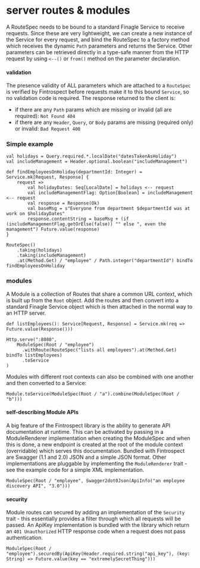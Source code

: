 # server routes & modules
A RouteSpec needs to be bound to a standard Finagle Service to receive requests. Since these are very lightweight, we can create a new 
instance of the Service for every request, and bind the RouteSpec to a factory method which receives the dynamic ```Path``` parameters 
and returns the Service. Other parameters can be retrieved directly in a type-safe manner from the HTTP request by using ```<--()``` or 
```from()``` method on the parameter declaration.

#### validation
The presence validity of ALL parameters which are attached to a ```RouteSpec``` is verified by Fintrospect before requests make it to 
this bound ```Service```, so no validation code is required. The response returned to the client is:

- if there are any ```Path``` params which are missing or invalid (all are required): ```Not Found 404```
- if there are any ```Header```, ```Query```, or ```Body``` params are missing (required only) or invalid: ```Bad Request 400```

### Simple example
```
val holidays = Query.required.*.localDate("datesTakenAsHoliday")
val includeManagement = Header.optional.boolean("includeManagement")

def findEmployeesOnHoliday(departmentId: Integer) = Service.mk[Request, Response] {
    request =>
        val holidayDates: Seq[LocalDate] = holidays <-- request
        val includeManagementFlag: Option[Boolean] = includeManagement <-- request
        val response = Response(Ok)
        val baseMsg = s"Everyone from department $departmentId was at work on $holidayDates"
        response.contentString = baseMsg + (if (includeManagementFlag.getOrElse(false)) "" else ", even the management") Future.value(response)
}

RouteSpec()
    .taking(holidays)
    .taking(includeManagement)
    .at(Method.Get) / "employee" / Path.integer("departmentId") bindTo findEmployeesOnHoliday
```

### modules
A Module is a collection of Routes that share a common URL context, which is built up from the ```Root``` object. Add the routes and 
then convert into a standard Finagle Service object which is then attached in the normal way to an HTTP server.
```
def listEmployees(): Service[Request, Response] = Service.mk(req => Future.value(Response()))

Http.serve(":8080",
    ModuleSpec(Root / "employee")
      .withRoute(RouteSpec("lists all employees").at(Method.Get) bindTo listEmployees)
      .toService
)

```
Modules with different root contexts can also be combined with one another and then converted to a Service:
```
Module.toService(ModuleSpec(Root / "a").combine(ModuleSpec(Root / "b")))
```

#### self-describing Module APIs
A big feature of the Fintrospect library is the ability to generate API documentation at runtime. This can be activated by passing 
in a ModuleRenderer implementation when creating the ModuleSpec and when this is done, a new endpoint is created at the root of the 
module context (overridable) which serves this documentation. Bundled with Fintrospect are Swagger (1.1 and 2.0) JSON and a simple 
JSON format. Other implementations are pluggable by implementing the ```ModuleRenderer```  trait - see the example code for a simple 
XML implementation.
```
ModuleSpec(Root / "employee", Swagger2dot0Json(ApiInfo("an employee discovery API", "3.0")))
```

#### security
Module routes can secured by adding an implementation of the ```Security``` trait - this essentially provides a filter through which 
all requests will be passed. An ApiKey implementation is bundled with the library which return an ```401 Unauthorized``` HTTP response code 
when a request does not pass authentication.
```
ModuleSpec(Root / "employee").securedBy(ApiKey(Header.required.string("api_key"), (key: String) => Future.value(key == "extremelySecretThing")))
```
